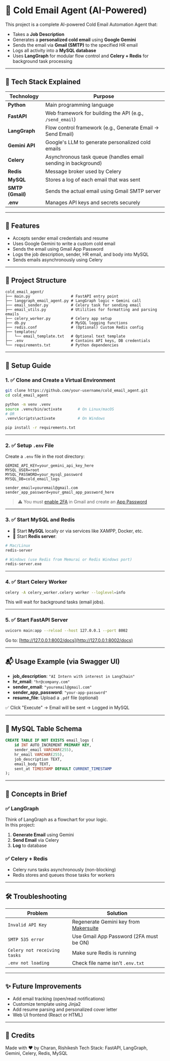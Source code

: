 
# 🤖 Cold Email Agent (AI-Powered)

This project is a complete AI-powered Cold Email Automation Agent that:
- Takes a **Job Description**
- Generates a **personalized cold email** using **Google Gemini**
- Sends the email via **Gmail (SMTP)** to the specified HR email
- Logs all activity into a **MySQL database**
- Uses **LangGraph** for modular flow control and **Celery + Redis** for background task processing

---

## 🧠 Tech Stack Explained

| Technology     | Purpose                                                                 |
|----------------|-------------------------------------------------------------------------|
| **Python**      | Main programming language                                                |
| **FastAPI**     | Web framework for building the API (e.g., `/send_email`)                |
| **LangGraph**   | Flow control framework (e.g., Generate Email → Send Email)              |
| **Gemini API**  | Google's LLM to generate personalized cold emails                       |
| **Celery**      | Asynchronous task queue (handles email sending in background)           |
| **Redis**       | Message broker used by Celery                                            |
| **MySQL**       | Stores a log of each email that was sent                                |
| **SMTP (Gmail)**| Sends the actual email using Gmail SMTP server                          |
| **.env**        | Manages API keys and secrets securely                                   |

---

## 🚀 Features

- Accepts sender email credentials and resume
- Uses Google Gemini to write a custom cold email
- Sends the email using Gmail App Password
- Logs the job description, sender, HR email, and body into MySQL
- Sends emails asynchronously using Celery

---

## 📁 Project Structure

```
cold_email_agent/
├── main.py                  # FastAPI entry point
├── langgraph_email_agent.py # LangGraph logic + Gemini call
├── email_sender.py          # Celery task for sending email
├── email_utils.py           # Utilities for formatting and parsing emails
├── celery_worker.py         # Celery app setup
├── db.py                    # MySQL logging functions
├── redis.conf               # (Optional) Custom Redis config
├── templates/
│   └── email_template.txt   # Optional text template
├── .env                     # Contains API keys, DB credentials
└── requirements.txt         # Python dependencies
```

---

## 🔐 Setup Guide

### 1. ✅ Clone and Create a Virtual Environment

```bash
git clone https://github.com/your-username/cold_email_agent.git
cd cold_email_agent

python -m venv .venv
source .venv/bin/activate       # On Linux/macOS
# OR
.venv\Scripts\activate          # On Windows

pip install -r requirements.txt
```

---

### 2. ✅ Setup `.env` File

Create a `.env` file in the root directory:

```env
GEMINI_API_KEY=your_gemini_api_key_here
MYSQL_USER=root
MYSQL_PASSWORD=your_mysql_password
MYSQL_DB=cold_email_logs

sender_email=youremail@gmail.com
sender_app_password=your_gmail_app_password_here
```

> ⚠️ You must [enable 2FA](https://myaccount.google.com/security) in Gmail and create an [App Password](https://myaccount.google.com/apppasswords)

---

### 3. ✅ Start MySQL and Redis

- 🐬 Start **MySQL** locally or via services like XAMPP, Docker, etc.
- 🔴 Start **Redis server**:

```bash
# Mac/Linux
redis-server

# Windows (use Redis from Memurai or Redis Windows port)
redis-server.exe
```

---

### 4. ✅ Start Celery Worker

```bash
celery -A celery_worker.celery worker --loglevel=info
```

This will wait for background tasks (email jobs).

---

### 5. ✅ Start FastAPI Server

```bash
uvicorn main:app --reload --host 127.0.0.1 --port 8002
```

Go to: [http://127.0.0.1:8002/docs](http://127.0.0.1:8002/docs)

---

## 📬 Usage Example (via Swagger UI)

- **job_description**: `"AI Intern with interest in LangChain"`
- **hr_email**: `"hr@company.com"`
- **sender_email**: `"youremail@gmail.com"`
- **sender_app_password**: `"your-app-password"`
- **resume_file**: Upload a `.pdf` file (optional)

✅ Click "Execute" → Email will be sent → Logged in MySQL

---

## 🧾 MySQL Table Schema

```sql
CREATE TABLE IF NOT EXISTS email_logs (
    id INT AUTO_INCREMENT PRIMARY KEY,
    sender_email VARCHAR(255),
    hr_email VARCHAR(255),
    job_description TEXT,
    email_body TEXT,
    sent_at TIMESTAMP DEFAULT CURRENT_TIMESTAMP
);
```

---

## 🧠 Concepts in Brief

### ✅ LangGraph
Think of LangGraph as a flowchart for your logic.  
In this project:
1. **Generate Email** using Gemini
2. **Send Email** via Celery
3. **Log** to database

### ✅ Celery + Redis
- Celery runs tasks asynchronously (non-blocking)
- Redis stores and queues those tasks for workers

---

## 🛠️ Troubleshooting

| Problem | Solution |
|--------|----------|
| `Invalid API Key` | Regenerate Gemini key from [Makersuite](https://makersuite.google.com/app/apikey) |
| `SMTP 535 error` | Use Gmail App Password (2FA must be ON) |
| `Celery not receiving tasks` | Make sure Redis is running |
| `.env not loading` | Check file name isn't `.env.txt` |

---

## ✨ Future Improvements

- Add email tracking (open/read notifications)
- Customize template using Jinja2
- Add resume parsing and personalized cover letter
- Web UI frontend (React or HTML)

---

## 🙌 Credits

Made with ❤️ by Charan, Rishikesh
Tech Stack: FastAPI, LangGraph, Gemini, Celery, Redis, MySQL
